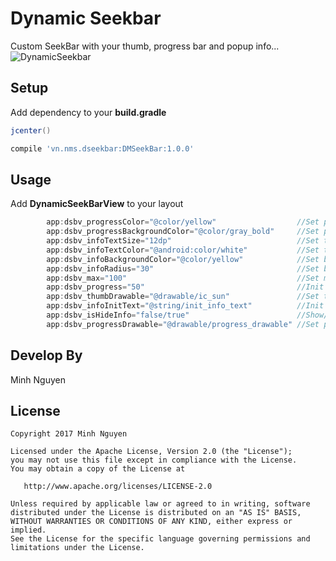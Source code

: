 # Dynamic Seekbar
Custom SeekBar with your thumb, progress bar and popup info...
![DynamicSeekbar](https://i.makeagif.com/media/11-06-2017/iUUFZF.gif)

## Setup
Add dependency to your __build.gradle__

```groovy		
jcenter()
```	
```groovy		
compile 'vn.nms.dseekbar:DMSeekBar:1.0.0'
```	
## Usage
Add __DynamicSeekBarView__ to your layout

```groovy	
        app:dsbv_progressColor="@color/yellow"                  //Set progress color
        app:dsbv_progressBackgroundColor="@color/gray_bold"     //Set progress background color
        app:dsbv_infoTextSize="12dp"                            //Set text size popup info
        app:dsbv_infoTextColor="@android:color/white"           //Set text color popup info
        app:dsbv_infoBackgroundColor="@color/yellow"            //Set background color popup info
        app:dsbv_infoRadius="30"                                //Set background corner radius popup info
        app:dsbv_max="100"                                      //Set max value of seekbar 
        app:dsbv_progress="50"                                  //Init progress value of seekbar
        app:dsbv_thumbDrawable="@drawable/ic_sun"               //Set thumb drawable
        app:dsbv_infoInitText="@string/init_info_text"          //Init popup info text
        app:dsbv_isHideInfo="false/true"                        //Show/hide popup info
        app:dsbv_progressDrawable="@drawable/progress_drawable" //Set progress drawable
```

## Develop By
Minh Nguyen
        
## License
```
Copyright 2017 Minh Nguyen

Licensed under the Apache License, Version 2.0 (the "License");
you may not use this file except in compliance with the License.
You may obtain a copy of the License at

   http://www.apache.org/licenses/LICENSE-2.0

Unless required by applicable law or agreed to in writing, software
distributed under the License is distributed on an "AS IS" BASIS,
WITHOUT WARRANTIES OR CONDITIONS OF ANY KIND, either express or implied.
See the License for the specific language governing permissions and
limitations under the License.

          
        
